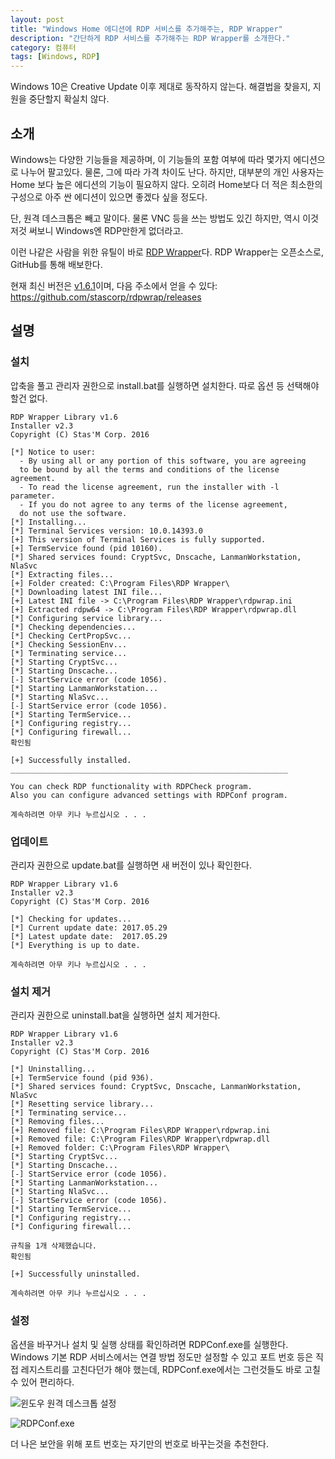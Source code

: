 ```yaml
---
layout: post
title: "Windows Home 에디션에 RDP 서비스를 추가해주는, RDP Wrapper"
description: "간단하게 RDP 서비스를 추가해주는 RDP Wrapper를 소개한다."
category: 컴퓨터
tags: [Windows, RDP]
---
```


<div class="im im-error" markdown="1">
Windows 10은 Creative Update 이후 제대로 동작하지 않는다.
해결법을 찾을지, 지원을 중단할지 확실치 않다.
</div>

## 소개

Windows는 다양한 기능들을 제공하며,
이 기능들의 포함 여부에 따라 몇가지 에디션으로 나누어 팔고있다.
물론, 그에 따라 가격 차이도 난다.
하지만, 대부분의 개인 사용자는 Home 보다 높은 에디션의 기능이 필요하지 않다.
오히려 Home보다 더 적은 최소한의 구성으로 아주 싼 에디션이 있으면 좋겠다 싶을 정도다.

단, 원격 데스크톱은 빼고 말이다.
물론 VNC 등을 쓰는 방법도 있긴 하지만,
역시 이것저것 써보니 Windows엔 RDP만한게 없더라고.

이런 나같은 사람을 위한 유틸이 바로 [RDP Wrapper](https://github.com/stascorp/rdpwrap)다.
RDP Wrapper는 오픈소스로, GitHub를 통해 배보한다.

현재 최신 버전은 [v1.6.1](https://github.com/stascorp/rdpwrap/releases/download/v1.6.1/RDPWrap-v1.6.1.zip)이며,
다음 주소에서 얻을 수 있다:  
<https://github.com/stascorp/rdpwrap/releases>



## 설명

### 설치

압축을 풀고 관리자 권한으로 install.bat를 실행하면 설치한다.
따로 옵션 등 선택해야 할건 없다.

~~~
RDP Wrapper Library v1.6
Installer v2.3
Copyright (C) Stas'M Corp. 2016

[*] Notice to user:
  - By using all or any portion of this software, you are agreeing
  to be bound by all the terms and conditions of the license agreement.
  - To read the license agreement, run the installer with -l parameter.
  - If you do not agree to any terms of the license agreement,
  do not use the software.
[*] Installing...
[*] Terminal Services version: 10.0.14393.0
[+] This version of Terminal Services is fully supported.
[+] TermService found (pid 10160).
[*] Shared services found: CryptSvc, Dnscache, LanmanWorkstation, NlaSvc
[*] Extracting files...
[+] Folder created: C:\Program Files\RDP Wrapper\
[*] Downloading latest INI file...
[+] Latest INI file -> C:\Program Files\RDP Wrapper\rdpwrap.ini
[+] Extracted rdpw64 -> C:\Program Files\RDP Wrapper\rdpwrap.dll
[*] Configuring service library...
[*] Checking dependencies...
[*] Checking CertPropSvc...
[*] Checking SessionEnv...
[*] Terminating service...
[*] Starting CryptSvc...
[*] Starting Dnscache...
[-] StartService error (code 1056).
[*] Starting LanmanWorkstation...
[*] Starting NlaSvc...
[-] StartService error (code 1056).
[*] Starting TermService...
[*] Configuring registry...
[*] Configuring firewall...
확인됨

[+] Successfully installed.
______________________________________________________________

You can check RDP functionality with RDPCheck program.
Also you can configure advanced settings with RDPConf program.

계속하려면 아무 키나 누르십시오 . . .
~~~


### 업데이트

관리자 권한으로 update.bat를 실행하면 새 버전이 있나 확인한다.

~~~
RDP Wrapper Library v1.6
Installer v2.3
Copyright (C) Stas'M Corp. 2016

[*] Checking for updates...
[*] Current update date: 2017.05.29
[*] Latest update date:  2017.05.29
[*] Everything is up to date.

계속하려면 아무 키나 누르십시오 . . .
~~~


### 설치 제거

관리자 권한으로 uninstall.bat을 실행하면 설치 제거한다.

~~~
RDP Wrapper Library v1.6
Installer v2.3
Copyright (C) Stas'M Corp. 2016

[*] Uninstalling...
[+] TermService found (pid 936).
[*] Shared services found: CryptSvc, Dnscache, LanmanWorkstation, NlaSvc
[*] Resetting service library...
[*] Terminating service...
[*] Removing files...
[+] Removed file: C:\Program Files\RDP Wrapper\rdpwrap.ini
[+] Removed file: C:\Program Files\RDP Wrapper\rdpwrap.dll
[+] Removed folder: C:\Program Files\RDP Wrapper\
[*] Starting CryptSvc...
[*] Starting Dnscache...
[-] StartService error (code 1056).
[*] Starting LanmanWorkstation...
[*] Starting NlaSvc...
[-] StartService error (code 1056).
[*] Starting TermService...
[*] Configuring registry...
[*] Configuring firewall...

규칙을 1개 삭제했습니다.
확인됨

[+] Successfully uninstalled.

계속하려면 아무 키나 누르십시오 . . .
~~~


### 설정

옵션을 바꾸거나 설치 및 실행 상태를 확인하려면 RDPConf.exe를 실행한다.
Windows 기본 RDP 서비스에서는 연결 방법 정도만 설정할 수 있고
포트 번호 등은 직접 레지스트리를 고친다던가 해야 했는데,
RDPConf.exe에서는 그런것들도 바로 고칠 수 있어 편리하다.

![윈도우 원격 데스크톱 설정](https://lh3.googleusercontent.com/-gzUzjy-LWE8/WS-L7LyYjJI/AAAAAAAAUR4/lyQoJht0GrQcBSrIFxoRjM34LW-t8i9IwCE0/s0/windows-rdp-conf.png "Windows 기본 RDP 서비스 설정은 단순한것만 있다.")

![RDPConf.exe](https://lh3.googleusercontent.com/-IBMJbLR1Wc4/WS-MFfnGt0I/AAAAAAAAUSI/M7wb-XUklgId5FZ20nA4IHmdQyDi-w_PgCE0/s0/rdpwrapper-conf.png "RDPConf.exe에서는 포트 번호 등을 바로 바꿀 수 있다.")

더 나은 보안을 위해 포트 번호는 자기만의 번호로 바꾸는것을 추천한다.
